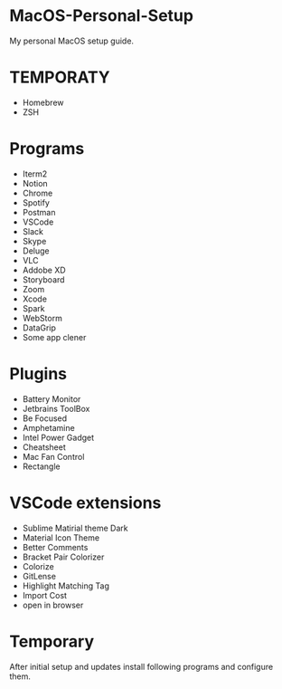 # MacOS-Personal-Setup
My personal MacOS setup guide.

# TEMPORATY

- Homebrew
- ZSH

# Programs

- Iterm2
- Notion
- Chrome
- Spotify
- Postman
- VSCode
- Slack
- Skype
- Deluge
- VLC
- Addobe XD
- Storyboard
- Zoom
- Xcode
- Spark
- WebStorm
- DataGrip
- Some app clener

# Plugins

- Battery Monitor
- Jetbrains ToolBox
- Be Focused
- Amphetamine
- Intel Power Gadget
- Cheatsheet
- Mac Fan Control
- Rectangle

# VSCode extensions

- Sublime Matirial theme Dark
- Material Icon Theme
- Better Comments
- Bracket Pair Colorizer
- Colorize
- GitLense
- Highlight Matching Tag
- Import Cost
- open in browser

# Temporary

After initial setup and updates install following programs and configure them.
